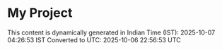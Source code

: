 # My Project

This content is dynamically generated in Indian Time (IST): 2025-10-07 04:26:53 IST
Converted to UTC: 2025-10-06 22:56:53 UTC
